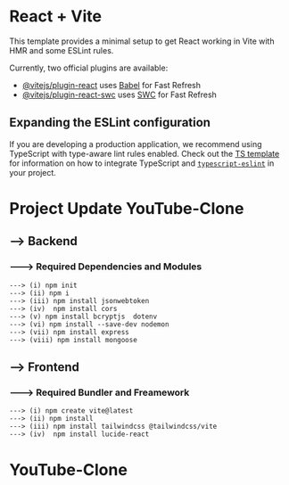 # React + Vite

This template provides a minimal setup to get React working in Vite with HMR and some ESLint rules.

Currently, two official plugins are available:

- [@vitejs/plugin-react](https://github.com/vitejs/vite-plugin-react/blob/main/packages/plugin-react) uses [Babel](https://babeljs.io/) for Fast Refresh
- [@vitejs/plugin-react-swc](https://github.com/vitejs/vite-plugin-react/blob/main/packages/plugin-react-swc) uses [SWC](https://swc.rs/) for Fast Refresh

## Expanding the ESLint configuration

If you are developing a production application, we recommend using TypeScript with type-aware lint rules enabled. Check out the [TS template](https://github.com/vitejs/vite/tree/main/packages/create-vite/template-react-ts) for information on how to integrate TypeScript and [`typescript-eslint`](https://typescript-eslint.io) in your project.



# Project Update  YouTube-Clone

##  --> Backend 

### ---> Required Dependencies and Modules 

    ---> (i) npm init
    ---> (ii) npm i
    ---> (iii) npm install jsonwebtoken
    ---> (iv)  npm install cors  
    ---> (v) npm install bcryptjs  dotenv
    ---> (vi) npm install --save-dev nodemon
    ---> (vii) npm install express
    ---> (viii) npm install mongoose


## --> Frontend 

### ---> Required Bundler and Freamework

    ---> (i) npm create vite@latest
    ---> (ii) npm install  
    ---> (iii) npm install tailwindcss @tailwindcss/vite
    ---> (iv)  npm install lucide-react


# YouTube-Clone
